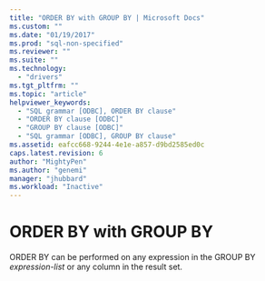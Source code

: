 ```yaml
---
title: "ORDER BY with GROUP BY | Microsoft Docs"
ms.custom: ""
ms.date: "01/19/2017"
ms.prod: "sql-non-specified"
ms.reviewer: ""
ms.suite: ""
ms.technology: 
  - "drivers"
ms.tgt_pltfrm: ""
ms.topic: "article"
helpviewer_keywords: 
  - "SQL grammar [ODBC], ORDER BY clause"
  - "ORDER BY clause [ODBC]"
  - "GROUP BY clause [ODBC]"
  - "SQL grammar [ODBC], GROUP BY clause"
ms.assetid: eafcc668-9244-4e1e-a857-d9bd2585ed0c
caps.latest.revision: 6
author: "MightyPen"
ms.author: "genemi"
manager: "jhubbard"
ms.workload: "Inactive"
---
```

# ORDER BY with GROUP BY
ORDER BY can be performed on any expression in the GROUP BY *expression-list* or any column in the result set.
